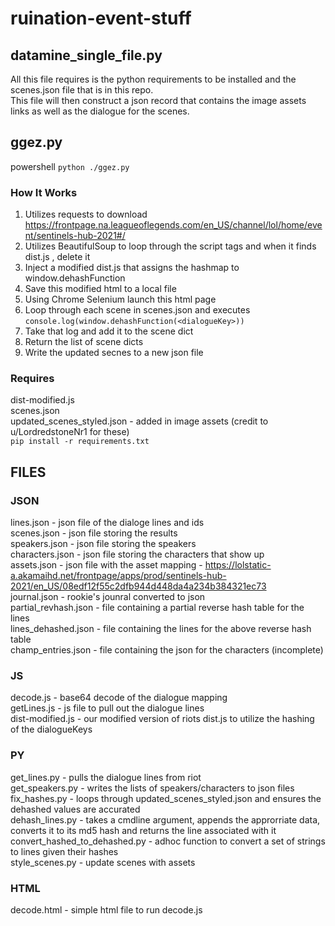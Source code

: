 # ruination-event-stuff


## datamine_single_file.py

All this file requires is the python requirements to be installed and the scenes.json file that is in this repo.  
This file will then construct a json record that contains the image assets links as well as the dialogue for the scenes.  





## ggez.py

powershell `python ./ggez.py`

### How It Works

1. Utilizes requests to download https://frontpage.na.leagueoflegends.com/en_US/channel/lol/home/event/sentinels-hub-2021#/  
2. Utilizes BeautifulSoup to loop through the script tags and when it finds dist.js , delete it
3. Inject a modified dist.js that assigns the hashmap to window.dehashFunction
4. Save this modified html to a local file
5. Using Chrome Selenium launch this html page
6. Loop through each scene in scenes.json and executes `console.log(window.dehashFunction(<dialogueKey>))`
7. Take that log and add it to the scene dict
8. Return the list of scene dicts
9. Write the updated secnes to a new json file


### Requires
dist-modified.js  
scenes.json  
updated_scenes_styled.json - added in image assets (credit to u/LordredstoneNr1 for these)  
`pip install -r requirements.txt`  

## FILES

### JSON 
lines.json - json file of the dialoge lines and ids  
scenes.json - json file storing the results  
speakers.json - json file storing the speakers  
characters.json - json file storing the characters that show up  
assets.json - json file with the asset mapping - https://lolstatic-a.akamaihd.net/frontpage/apps/prod/sentinels-hub-2021/en_US/08edf12f55c2dfb944d448da4a234b384321ec73  
journal.json - rookie's jounral converted to json  
partial_revhash.json - file containing a partial reverse hash table for the lines  
lines_dehashed.json - file containing the lines for the above reverse hash table  
champ_entries.json - file containing the json for the characters (incomplete)

### JS
decode.js - base64 decode of the dialogue mapping  
getLines.js - js file to pull out the dialogue lines  
dist-modified.js - our modified version of riots dist.js to utilize the hashing of the dialogueKeys

### PY

get_lines.py - pulls the dialogue lines from riot  
get_speakers.py - writes the lists of speakers/characters to json files  
fix_hashes.py - loops through updated_scenes_styled.json and ensures the dehashed values are accurated  
dehash_lines.py - takes a cmdline argument, appends the approrriate data, converts it to its md5 hash and returns the line associated with it  
convert_hashed_to_dehashed.py - adhoc function to convert a set of strings to lines given their hashes  
style_scenes.py - update scenes with assets  


### HTML
decode.html - simple html file to run decode.js
